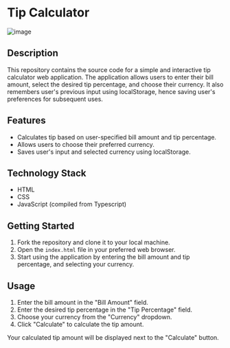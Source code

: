 # Tip Calculator

![image](https://github.com/EleoXDA/Tip_Calculator_JS/assets/27622683/c8d6704b-0308-4b25-903c-f8b0e707b37b)


## Description
This repository contains the source code for a simple and interactive tip calculator web application. The application allows users to enter their bill amount, select the desired tip percentage, and choose their currency. It also remembers user's previous input using localStorage, hence saving user's preferences for subsequent uses.

## Features
- Calculates tip based on user-specified bill amount and tip percentage.
- Allows users to choose their preferred currency.
- Saves user's input and selected currency using localStorage.

## Technology Stack
- HTML
- CSS
- JavaScript (compiled from Typescript)

## Getting Started
1. Fork the repository and clone it to your local machine.
2. Open the `index.html` file in your preferred web browser.
3. Start using the application by entering the bill amount and tip percentage, and selecting your currency.

## Usage
1. Enter the bill amount in the "Bill Amount" field.
2. Enter the desired tip percentage in the "Tip Percentage" field.
3. Choose your currency from the "Currency" dropdown.
4. Click "Calculate" to calculate the tip amount.

Your calculated tip amount will be displayed next to the "Calculate" button.

